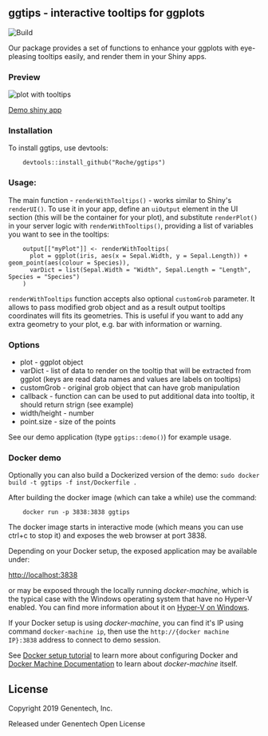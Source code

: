 ## ggtips - interactive tooltips for ggplots

![Build](https://travis-ci.org/Roche/ggtips.svg?branch=master)

Our package provides a set of functions to enhance your ggplots with eye-pleasing tooltips easily, and render them in your Shiny apps.

### Preview

![plot with tooltips](inst/example/ggtips.png?raw=true)


[Demo shiny app](https://jcubic.shinyapps.io/ggtips/)

### Installation

To install ggtips, use devtools:

```
    devtools::install_github("Roche/ggtips")
```

### Usage:

The main function - `renderWithTooltips()` - works similar to Shiny's `renderUI()`. To use it in your app, define an `uiOutput` element in the UI section (this will be the container for your plot), and substitute `renderPlot()` in your server logic with `renderWithTooltips()`, providing a list of variables you want to see in the tooltips:

```
    output[["myPlot"]] <- renderWithTooltips(
      plot = ggplot(iris, aes(x = Sepal.Width, y = Sepal.Length)) + geom_point(aes(colour = Species)),
      varDict = list(Sepal.Width = "Width", Sepal.Length = "Length", Species = "Species")
    )
```

`renderWithTooltips` function accepts also optional `customGrob` parameter. It allows to pass modified grob object and as a result output tooltips coordinates will fits its geometries. This is useful if you want to add any extra geometry to your plot, e.g. bar with information or warning.

### Options

* plot - ggplot object
* varDict - list of data to render on the tooltip that will be extracted from ggplot (keys are read data names and values are labels on tooltips)
* customGrob - original grob object that can have grob manipulation
* callback - function can can be used to put additional data into tooltip, it should return strign (see example)
* width/height - number
* point.size - size of the points

See our demo application (type `ggtips::demo()`) for example usage.

### Docker demo

Optionally you can also build a Dockerized version of the demo: `sudo docker build -t ggtips -f inst/Dockerfile .`

After building the docker image (which can take a while) use the command:

```
    docker run -p 3838:3838 ggtips
```

The docker image starts in interactive mode (which means you can use ctrl+c to stop it) and exposes the web browser at port 3838. 

Depending on your Docker setup, the exposed application may be available under: 

[http://localhost:3838](http://localhost:3838) 

or may be exposed through the locally running *docker-machine*, which is the typical
case with the Windows operating system that have no Hyper-V enabled. You can find more information about it on [Hyper-V on Windows](https://docs.microsoft.com/en-us/virtualization/hyper-v-on-windows/reference/hyper-v-requirements).

If your Docker setup is using *docker-machine*, you can find it's IP using command `docker-machine ip`, then use the `http://{docker machine IP}:3838` address to connect to demo session. 

See [Docker setup tutorial](https://docs.docker.com/get-started) to learn more about configuring Docker and [Docker Machine Documentation](https://docs.docker.com/machine/get-started/) to learn about *docker-machine* itself.


## License

Copyright 2019 Genentech, Inc.

Released under Genentech Open License
